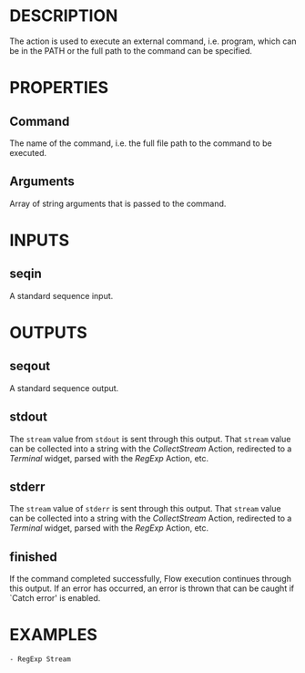 # DESCRIPTION

The action is used to execute an external command, i.e. program, which can be in the PATH or the full path to the command can be specified.

# PROPERTIES

## Command

The name of the command, i.e. the full file path to the command to be executed.

## Arguments

Array of string arguments that is passed to the command.

# INPUTS

## seqin

A standard sequence input.

# OUTPUTS

## seqout

A standard sequence output.

## stdout

The `stream` value from `stdout` is sent through this output. That `stream` value can be collected into a string with the _CollectStream_ Action, redirected to a _Terminal_ widget, parsed with the _RegExp_ Action, etc.

## stderr

The `stream` value of `stderr` is sent through this output. That `stream` value can be collected into a string with the _CollectStream_ Action, redirected to a _Terminal_ widget, parsed with the _RegExp_ Action, etc.

## finished

If the command completed successfully, Flow execution continues through this output. If an error has occurred, an error is thrown that can be caught if `Catch error' is enabled.

# EXAMPLES

    - RegExp Stream
